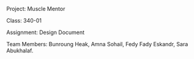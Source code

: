 Project: 
Muscle Mentor

Class: 
340-01

Assignment: 
Design Document

Team Members: 
Bunroung Heak, Amna Sohail, Fedy Fady Eskandr, Sara Abukhalaf.
